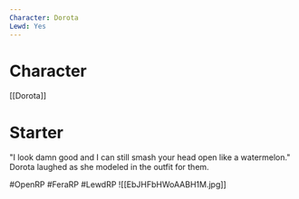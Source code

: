 ```yaml
---
Character: Dorota
Lewd: Yes
---
```

# Character
[[Dorota]]

# Starter
"I look damn good and I can still smash your head open like a watermelon."  Dorota laughed as she modeled in the outfit for them.  

#OpenRP #FeraRP #LewdRP 
![[EbJHFbHWoAABH1M.jpg]]